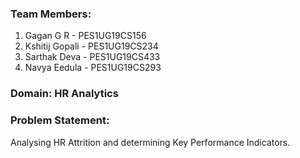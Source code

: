 ### Team Members:
1. Gagan G R - PES1UG19CS156
2. Kshitij Gopali - PES1UG19CS234
3. Sarthak Deva - PES1UG19CS433
4. Navya Eedula - PES1UG19CS293

### Domain: HR Analytics

### Problem Statement:
Analysing HR Attrition and determining Key Performance Indicators.
